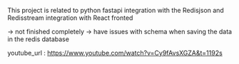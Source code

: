 This project is related to python fastapi integration with the Redisjson and Redisstream integration with React fronted 

-> not finished completely
-> have issues with schema when saving the data in the redis database 

youtube_url : https://www.youtube.com/watch?v=Cy9fAvsXGZA&t=1192s